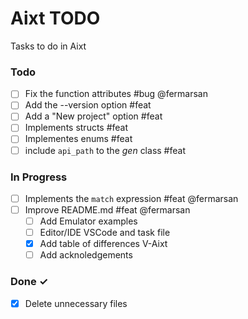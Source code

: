 # Aixt TODO

Tasks to do in Aixt 

### Todo

- [ ] Fix the function attributes #bug @fermarsan
- [ ] Add the --version option #feat
- [ ] Add a "New project" option #feat
- [ ] Implements structs #feat
- [ ] Implementes enums #feat
- [ ] include `api_path` to the _gen_ class #feat

### In Progress

- [ ] Implements the `match` expression #feat @fermarsan  
- [ ] Improve README.md #feat @fermarsan
  - [ ] Add Emulator examples
  - [ ] Editor/IDE VSCode and task file
  - [x] Add table of differences V-Aixt
  - [ ] Add acknoledgements
   
### Done ✓

- [x] Delete unnecessary files